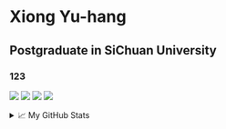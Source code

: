# Xiong Yu-hang 

## Postgraduate in SiChuan University
### 123
![](https://img.shields.io/badge/Language-C-orange.svg?style=flat&logo=go&logoColor=ffffff)
![](https://img.shields.io/badge/Os-Linux-blue?style=flat&logo=Linux&logoColor=ffffff)
![](https://img.shields.io/badge/Use-Matlab-brightgreen?style=flat&logo=mathworks&logoColor=ffffff)
![](https://img.shields.io/badge/Studied-C++-blueviolet?style=flat&logo=Visual%20Studio%20Code&logoColor=ffffff)

<details>
<summary>📈 My GitHub Stats</summary>
  
![xyh's github stats](https://github-readme-stats.vercel.app/api?username=ohmyjesus)

